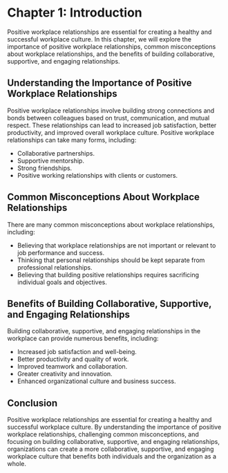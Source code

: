 Chapter 1: Introduction
=======================

Positive workplace relationships are essential for creating a healthy and successful workplace culture. In this chapter, we will explore the importance of positive workplace relationships, common misconceptions about workplace relationships, and the benefits of building collaborative, supportive, and engaging relationships.

Understanding the Importance of Positive Workplace Relationships
----------------------------------------------------------------

Positive workplace relationships involve building strong connections and bonds between colleagues based on trust, communication, and mutual respect. These relationships can lead to increased job satisfaction, better productivity, and improved overall workplace culture. Positive workplace relationships can take many forms, including:

* Collaborative partnerships.
* Supportive mentorship.
* Strong friendships.
* Positive working relationships with clients or customers.

Common Misconceptions About Workplace Relationships
---------------------------------------------------

There are many common misconceptions about workplace relationships, including:

* Believing that workplace relationships are not important or relevant to job performance and success.
* Thinking that personal relationships should be kept separate from professional relationships.
* Believing that building positive relationships requires sacrificing individual goals and objectives.

Benefits of Building Collaborative, Supportive, and Engaging Relationships
--------------------------------------------------------------------------

Building collaborative, supportive, and engaging relationships in the workplace can provide numerous benefits, including:

* Increased job satisfaction and well-being.
* Better productivity and quality of work.
* Improved teamwork and collaboration.
* Greater creativity and innovation.
* Enhanced organizational culture and business success.

Conclusion
----------

Positive workplace relationships are essential for creating a healthy and successful workplace culture. By understanding the importance of positive workplace relationships, challenging common misconceptions, and focusing on building collaborative, supportive, and engaging relationships, organizations can create a more collaborative, supportive, and engaging workplace culture that benefits both individuals and the organization as a whole.
